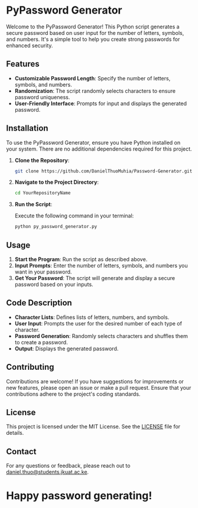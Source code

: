 # PyPassword Generator

Welcome to the PyPassword Generator! This Python script generates a secure password based on user input for the number of letters, symbols, and numbers. It's a simple tool to help you create strong passwords for enhanced security.

## Features

- **Customizable Password Length**: Specify the number of letters, symbols, and numbers.
- **Randomization**: The script randomly selects characters to ensure password uniqueness.
- **User-Friendly Interface**: Prompts for input and displays the generated password.

## Installation

To use the PyPassword Generator, ensure you have Python installed on your system. There are no additional dependencies required for this project.

1. **Clone the Repository**:

    ```bash
    git clone https://github.com/DanielThuoMuhia/Password-Generator.git
    ```

2. **Navigate to the Project Directory**:

    ```bash
    cd YourRepositoryName
    ```

3. **Run the Script**:

    Execute the following command in your terminal:

    ```bash
    python py_password_generator.py
    ```

## Usage

1. **Start the Program**: Run the script as described above.
2. **Input Prompts**: Enter the number of letters, symbols, and numbers you want in your password.
3. **Get Your Password**: The script will generate and display a secure password based on your inputs.

## Code Description

- **Character Lists**: Defines lists of letters, numbers, and symbols.
- **User Input**: Prompts the user for the desired number of each type of character.
- **Password Generation**: Randomly selects characters and shuffles them to create a password.
- **Output**: Displays the generated password.

## Contributing

Contributions are welcome! If you have suggestions for improvements or new features, please open an issue or make a pull request. Ensure that your contributions adhere to the project's coding standards.

## License

This project is licensed under the MIT License. See the [LICENSE](LICENSE) file for details.

## Contact

For any questions or feedback, please reach out to [daniel.thuo@students.jkuat.ac.ke](mailto:daniel.thuo@students.jkuat.ac.ke).

Happy password generating!
=======
